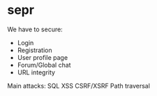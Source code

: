 # sepr
We have to secure:

- Login
- Registration
- User profile page
- Forum/Global chat
- URL integrity

Main attacks:
SQL
XSS
CSRF/XSRF
Path traversal
